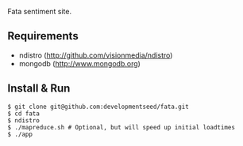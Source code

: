 Fata sentiment site.


Requirements
------------
- ndistro (http://github.com/visionmedia/ndistro)
- mongodb (http://www.mongodb.org)


Install & Run
-------------

    $ git clone git@github.com:developmentseed/fata.git
    $ cd fata
    $ ndistro
    $ ./mapreduce.sh # Optional, but will speed up initial loadtimes
    $ ./app
